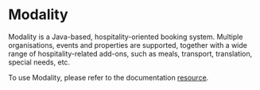 # Modality

Modality is a Java-based, hospitality-oriented booking system. Multiple organisations, events and properties are supported, together with a wide range of hospitality-related add-ons, such as meals, transport, translation, special needs, etc.

To use Modality, please refer to the documentation [resource](https://docs.modality-project.org).
